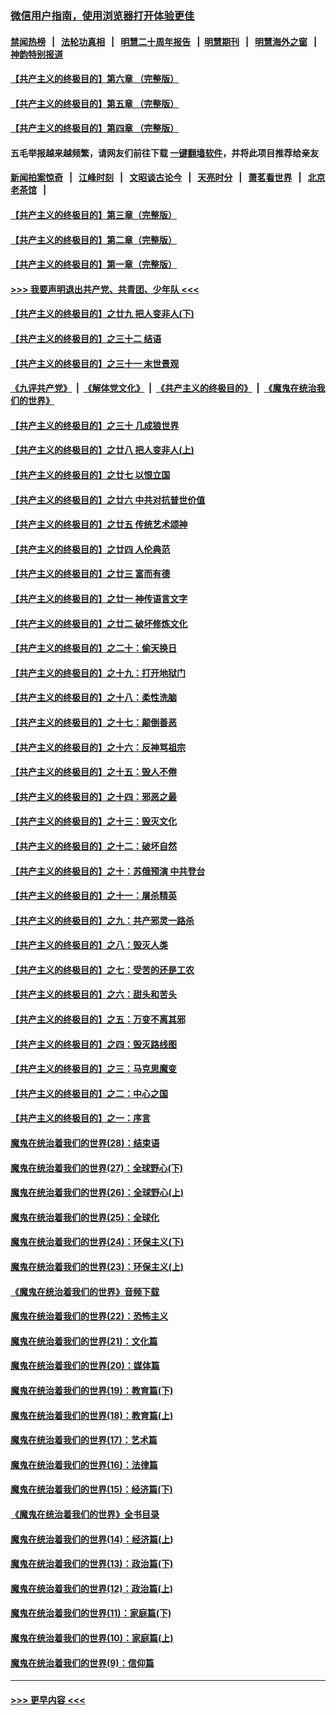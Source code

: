 ### [微信用户指南，使用浏览器打开体验更佳](https://github.com/gfw-breaker/banned-news1/blob/master/indexes/wechat-guide.md?t=0)
#### [禁闻热榜](热点新闻.md?t=0)  &nbsp;&nbsp;|&nbsp;&nbsp; [法轮功真相](https://github.com/gfw-breaker/truth/blob/master/README.md?t=0) &nbsp;&nbsp;|&nbsp;&nbsp; [明慧二十周年报告](https://github.com/gfw-breaker/mh-reports/blob/master/README.md?t=0) &nbsp;&nbsp;|&nbsp;&nbsp;[明慧期刊](https://github.com/gfw-breaker/mh-qikan) &nbsp;&nbsp;|&nbsp;&nbsp; [明慧海外之窗](https://github.com/gfw-breaker/mh-news/blob/master/README.md?t=0) &nbsp;&nbsp;|&nbsp;&nbsp; [神韵特别报道](https://github.com/gfw-breaker/mh-news/blob/master/shenyun.md?t=0)
#### [【共产主义的终极目的】第六章 （完整版）](../pages/nsc422/n11428913.md?t=02131222) 
#### [【共产主义的终极目的】第五章 （完整版）](../pages/nsc422/n11428912.md?t=02131222) 
#### [【共产主义的终极目的】第四章 （完整版）](../pages/nsc422/n11428907.md?t=02131222) 
#### 五毛举报越来越频繁，请网友们前往下载 [一键翻墙软件](https://github.com/gfw-breaker/ssr-accounts)，并将此项目推荐给亲友
#### [新闻拍案惊奇](https://github.com/gfw-breaker/banned-news1/blob/master/pages/link4.md) &nbsp;&nbsp;|&nbsp;&nbsp; [江峰时刻](https://github.com/gfw-breaker/banned-news1/blob/master/pages/link4.md) &nbsp;&nbsp;|&nbsp;&nbsp; [文昭谈古论今](https://github.com/gfw-breaker/banned-news1/blob/master/pages/link4.md) &nbsp;&nbsp;|&nbsp;&nbsp; [天亮时分](https://github.com/gfw-breaker/banned-news1/blob/master/pages/link4.md) &nbsp;&nbsp;|&nbsp;&nbsp; [萧茗看世界](https://github.com/gfw-breaker/banned-news1/blob/master/pages/link4.md) &nbsp;&nbsp;|&nbsp;&nbsp; [北京老茶馆](https://github.com/gfw-breaker/banned-news1/blob/master/pages/link4.md) &nbsp;&nbsp;|&nbsp;&nbsp; 
#### [【共产主义的终极目的】第三章（完整版）](../pages/nsc422/n11428848.md?t=02131222) 
#### [【共产主义的终极目的】第二章（完整版）](../pages/nsc422/n11428831.md?t=02131222) 
#### [【共产主义的终极目的】第一章（完整版）](../pages/nsc422/n11417651.md?t=02131222) 
#### [>>> 我要声明退出共产党、共青团、少年队 <<<](https://github.com/begood0513/goodnews/blob/master/quit/letter.md) 
#### [【共产主义的终极目的】之廿九 把人变非人(下)](../pages/nsc422/n11344140.md?t=02131222) 
#### [【共产主义的终极目的】之三十二 结语](../pages/nsc422/n11360535.md?t=02131222) 
#### [【共产主义的终极目的】之三十一 末世景观](../pages/nsc422/n11351129.md?t=02131222) 
#### [《九评共产党》](https://github.com/begood0513/9ping.md/blob/master/README.md) &nbsp;|&nbsp; [《解体党文化》](../../../../jtdwh.md/blob/master/README.md)  &nbsp;|&nbsp; [《共产主义的终极目的》](../../../../gczydzjmd.md/blob/master/README.md) &nbsp;|&nbsp; [《魔鬼在统治我们的世界》](../../../../mgztzwmdsj.md/blob/master/README.md) 
#### [【共产主义的终极目的】之三十 几成狼世界](../pages/nsc422/n11348280.md?t=02131222) 
#### [【共产主义的终极目的】之廿八 把人变非人(上)](../pages/nsc422/n11340492.md?t=02131222) 
#### [【共产主义的终极目的】之廿七 以恨立国](../pages/nsc422/n11336944.md?t=02131222) 
#### [【共产主义的终极目的】之廿六 中共对抗普世价值](../pages/nsc422/n11324785.md?t=02131222) 
#### [【共产主义的终极目的】之廿五 传统艺术颂神](../pages/nsc422/n11296396.md?t=02131222) 
#### [【共产主义的终极目的】之廿四 人伦典范](../pages/nsc422/n11296397.md?t=02131222) 
#### [【共产主义的终极目的】之廿三 富而有德](../pages/nsc422/n11283598.md?t=02131222) 
#### [【共产主义的终极目的】之廿一 神传语言文字](../pages/nsc422/n11263265.md?t=02131222) 
#### [【共产主义的终极目的】之廿二 破坏修炼文化](../pages/nsc422/n11245728.md?t=02131222) 
#### [【共产主义的终极目的】之二十：偷天换日](../pages/nsc422/n11238846.md?t=02131222) 
#### [【共产主义的终极目的】之十九：打开地狱门](../pages/nsc422/n11206376.md?t=02131222) 
#### [【共产主义的终极目的】之十八：柔性洗脑](../pages/nsc422/n11199994.md?t=02131222) 
#### [【共产主义的终极目的】之十七：颠倒善恶](../pages/nsc422/n11179782.md?t=02131222) 
#### [【共产主义的终极目的】之十六：反神骂祖宗](../pages/nsc422/n11166798.md?t=02131222) 
#### [【共产主义的终极目的】之十五：毁人不倦](../pages/nsc422/n11166792.md?t=02131222) 
#### [【共产主义的终极目的】之十四：邪恶之最](../pages/nsc422/n11150249.md?t=02131222) 
#### [【共产主义的终极目的】之十三：毁灭文化](../pages/nsc422/n11135227.md?t=02131222) 
#### [【共产主义的终极目的】之十二：破坏自然](../pages/nsc422/n11135214.md?t=02131222) 
#### [【共产主义的终极目的】之十：苏俄预演 中共登台](../pages/nsc422/n11118424.md?t=02131222) 
#### [【共产主义的终极目的】之十一：屠杀精英](../pages/nsc422/n11118442.md?t=02131222) 
#### [【共产主义的终极目的】之九：共产邪灵一路杀](../pages/nsc422/n11114139.md?t=02131222) 
#### [【共产主义的终极目的】之八：毁灭人类](../pages/nsc422/n11108503.md?t=02131222) 
#### [【共产主义的终极目的】之七：受苦的还是工农](../pages/nsc422/n11101809.md?t=02131222) 
#### [【共产主义的终极目的】之六：甜头和苦头](../pages/nsc422/n11096971.md?t=02131222) 
#### [【共产主义的终极目的】之五：万变不离其邪](../pages/nsc422/n11091285.md?t=02131222) 
#### [【共产主义的终极目的】之四：毁灭路线图](../pages/nsc422/n11086284.md?t=02131222) 
#### [【共产主义的终极目的】之三：马克思魔变](../pages/nsc422/n11061941.md?t=02131222) 
#### [【共产主义的终极目的】之二：中心之国](../pages/nsc422/n11047728.md?t=02131222) 
#### [【共产主义的终极目的】之一：序言](../pages/nsc422/n11086077.md?t=02131222) 
#### [魔鬼在统治着我们的世界(28)：结束语](../pages/nsc422/n10936246.md?t=02131222) 
#### [魔鬼在统治着我们的世界(27)：全球野心(下)](../pages/nsc422/n10928319.md?t=02131222) 
#### [魔鬼在统治着我们的世界(26)：全球野心(上)](../pages/nsc422/n10900318.md?t=02131222) 
#### [魔鬼在统治着我们的世界(25)：全球化](../pages/nsc422/n10788205.md?t=02131222) 
#### [魔鬼在统治着我们的世界(24)：环保主义(下)](../pages/nsc422/n10695307.md?t=02131222) 
#### [魔鬼在统治着我们的世界(23)：环保主义(上)](../pages/nsc422/n10688613.md?t=02131222) 
#### [《魔鬼在统治着我们的世界》音频下载](../pages/nsc422/n10635553.md?t=02131222) 
#### [魔鬼在统治着我们的世界(22)：恐怖主义](../pages/nsc422/n10614727.md?t=02131222) 
#### [魔鬼在统治着我们的世界(21)：文化篇](../pages/nsc422/n10597706.md?t=02131222) 
#### [魔鬼在统治着我们的世界(20)：媒体篇](../pages/nsc422/n10586579.md?t=02131222) 
#### [魔鬼在统治着我们的世界(19)：教育篇(下)](../pages/nsc422/n10564808.md?t=02131222) 
#### [魔鬼在统治着我们的世界(18)：教育篇(上)](../pages/nsc422/n10526970.md?t=02131222) 
#### [魔鬼在统治着我们的世界(17)：艺术篇](../pages/nsc422/n10499093.md?t=02131222) 
#### [魔鬼在统治着我们的世界(16)：法律篇](../pages/nsc422/n10485969.md?t=02131222) 
#### [魔鬼在统治着我们的世界(15)：经济篇(下)](../pages/nsc422/n10469975.md?t=02131222) 
#### [《魔鬼在统治着我们的世界》全书目录](../pages/nsc422/n10464261.md?t=02131222) 
#### [魔鬼在统治着我们的世界(14)：经济篇(上)](../pages/nsc422/n10457370.md?t=02131222) 
#### [魔鬼在统治着我们的世界(13)：政治篇(下)](../pages/nsc422/n10448270.md?t=02131222) 
#### [魔鬼在统治着我们的世界(12)：政治篇(上)](../pages/nsc422/n10444576.md?t=02131222) 
#### [魔鬼在统治着我们的世界(11)：家庭篇(下)](../pages/nsc422/n10440961.md?t=02131222) 
#### [魔鬼在统治着我们的世界(10)：家庭篇(上)](../pages/nsc422/n10435448.md?t=02131222) 
#### [魔鬼在统治着我们的世界(9)：信仰篇](../pages/nsc422/n10432159.md?t=02131222) 

----
#### [ >>> 更早内容 <<< ](../indexes/nsc422-earlier.md)

